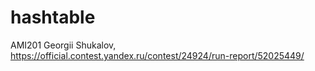 # hashtable

AMI201 Georgii Shukalov, https://official.contest.yandex.ru/contest/24924/run-report/52025449/
